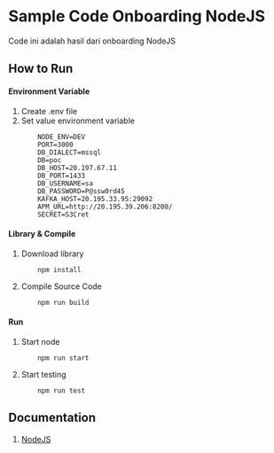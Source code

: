 # Sample Code Onboarding NodeJS 

Code ini adalah hasil dari onboarding NodeJS

## How to Run

#### Environment Variable
1. Create .env file
2. Set value environment variable
    ```
        NODE_ENV=DEV 
        PORT=3000
        DB_DIALECT=mssql
        DB=poc
        DB_HOST=20.197.67.11
        DB_PORT=1433
        DB_USERNAME=sa
        DB_PASSWORD=P@ssw0rd45
        KAFKA_HOST=20.195.33.95:29092
        APM_URL=http://20.195.39.206:8200/
        SECRET=S3Cret
    ```

#### Library & Compile
1. Download library
    ```
        npm install
    ```
2. Compile Source Code
    ```
        npm run build
    ```

#### Run
1. Start node
    ```
        npm run start
    ```

2. Start testing
    ```
        npm run test
    ```

## Documentation
1. [NodeJS](https://nodejs.org/en/)
